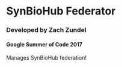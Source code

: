 # SynBioHub Federator
### Developed by Zach Zundel
#### Google Summer of Code 2017
Manages SynBioHub federation!
